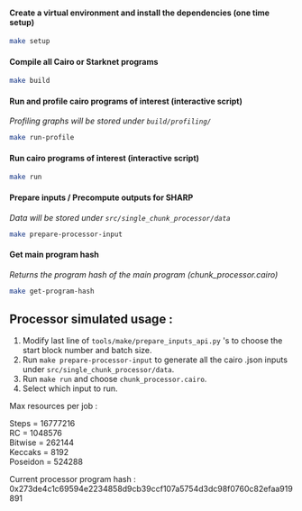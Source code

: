#### Create a virtual environment and install the dependencies (one time setup)

```bash
make setup
```
#### Compile all Cairo or Starknet programs

```bash
make build
```

#### Run and profile cairo programs of interest (interactive script) 
_Profiling graphs will be stored under `build/profiling/`_
```bash
make run-profile
```
#### Run cairo programs of interest (interactive script) 

```bash
make run
```
#### Prepare inputs / Precompute outputs for SHARP 
_Data will be stored under `src/single_chunk_processor/data`_
```bash
make prepare-processor-input
```
#### Get main program hash
_Returns the program hash of the main program (chunk_processor.cairo)_
```bash
make get-program-hash
```



## Processor simulated usage : 
 1) Modify last line of `tools/make/prepare_inputs_api.py` 's to choose the start block number and batch size.  
 2) Run `make prepare-processor-input` to generate all the cairo .json inputs under `src/single_chunk_processor/data`.
 3) Run `make run` and choose `chunk_processor.cairo`. 
 4) Select which input to run. 


Max resources per job : 

Steps = 16777216  
RC = 1048576  
Bitwise = 262144  
Keccaks = 8192  
Poseidon = 524288  


Current processor program hash : 0x273de4c1c69594e2234858d9cb39ccf107a5754d3dc98f0760c82efaa919891